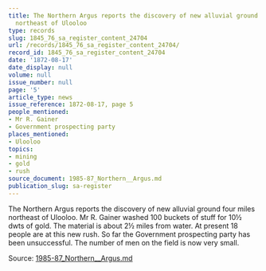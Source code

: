 ```yaml
---
title: The Northern Argus reports the discovery of new alluvial ground four miles
  northeast of Ulooloo
type: records
slug: 1845_76_sa_register_content_24704
url: /records/1845_76_sa_register_content_24704/
record_id: 1845_76_sa_register_content_24704
date: '1872-08-17'
date_display: null
volume: null
issue_number: null
page: '5'
article_type: news
issue_reference: 1872-08-17, page 5
people_mentioned:
- Mr R. Gainer
- Government prospecting party
places_mentioned:
- Ulooloo
topics:
- mining
- gold
- rush
source_document: 1985-87_Northern__Argus.md
publication_slug: sa-register
---
```


The Northern Argus reports the discovery of new alluvial ground four miles northeast of Ulooloo.  Mr R. Gainer washed 100 buckets of stuff for 10½ dwts of gold.  The material is about 2½ miles from water.  At present 18 people are at this new rush.  So far the Government prospecting party has been unsuccessful.  The number of men on the field is now very small.

Source: [1985-87_Northern__Argus.md](/downloads/markdown/1985-87_Northern__Argus.md)
